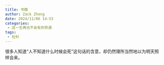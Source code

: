 ```yaml
---
title: 书摘
author: Zack Zheng
date: 2024/11/06 14:53
categories:
 - 这一生再也不会有的奇遇
tags:
 - 社科
---
```



很多人知道“人不知道什么时候会死”这句话的含意，却仍然理所当然地以为明天照样会来。   
